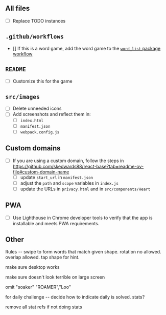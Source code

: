 ## All files

- [ ] Replace TODO instances

## `.github/workflows`

- [] If this is a word game, add the word game to the [`word_list` package workflow](https://github.com/skedwards88/word_lists/blob/3126cc2fcc997468ea0d642d853aa5b74c174836/.github/workflows/package.yml#L60)

## `README`

- [ ] Customize this for the game

## `src/images`

- [ ] Delete unneeded icons
- [ ] Add screenshots and reflect them in:
  - [ ] `index.html`
  - [ ] `manifest.json`
  - [ ] `webpack.config.js`

## Custom domains

- [ ] If you are using a custom domain, follow the steps in https://github.com/skedwards88/react-base?tab=readme-ov-file#custom-domain-name
  - [ ] update `start_url` in `manifest.json`
  - [ ] adjust the `path` and `scope` variables in `index.js`
  - [ ] update the URLs in `privacy.html` and in `src/components/Heart`

## PWA

- [ ] Use Lighthouse in Chrome developer tools to verify that the app is installable and meets PWA requirements.

## Other

Rules -- swipe to form words that match given shape. rotation no allowed. overlap allowed. tap shape for hint.

make sure desktop works

make sure doesn't look terrible on large screen

omit "soaker" "ROAMER","Loo"

for daily challenge -- decide how to indicate daily is solved. stats?

remove all stat refs if not doing stats
